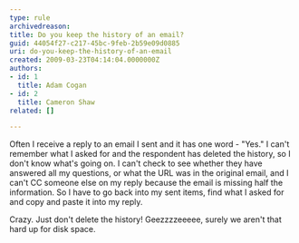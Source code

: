 ```yaml
---
type: rule
archivedreason: 
title: Do you keep the history of an email?
guid: 44054f27-c217-45bc-9feb-2b59e09d0885
uri: do-you-keep-the-history-of-an-email
created: 2009-03-23T04:14:04.0000000Z
authors:
- id: 1
  title: Adam Cogan
- id: 2
  title: Cameron Shaw
related: []

---
```




  <p>Often I receive a reply to an email I sent and it has one word - &quot;Yes.&quot; I can't remember what I asked for and the respondent has deleted the history, so I don't know what's going on. I can't check to see whether they have answered all my questions, or what the URL was in the original email, and I can't CC someone else on my reply because the email is missing half the information. So I have to go back into my sent items, find what I asked for and copy and paste it into my reply. </p>
<p>Crazy. Just don't delete the history! Geezzzzeeeee, surely we aren't that hard up for disk space.</p>

<br><excerpt class='endintro'></excerpt><br>

  <p>&#160;</p>



